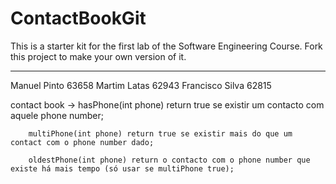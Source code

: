# ContactBookGit
This is a starter kit for the first lab of the Software Engineering Course.
Fork this project to make your own version of it.

----
Manuel Pinto 63658
Martim Latas 62943
Francisco Silva 62815


contact book -> hasPhone(int phone) return true se existir um contacto com aquele phone number;

		multiPhone(int phone) return true se existir mais do que um contact com o phone number dado;
  
		oldestPhone(int phone) return o contacto com o phone number que existe há mais tempo (só usar se multiPhone true);
